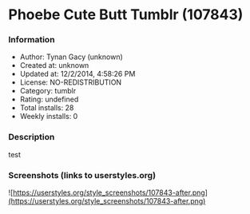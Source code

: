 # Phoebe Cute Butt Tumblr (107843)

### Information
- Author: Tynan Gacy (unknown)
- Created at: unknown
- Updated at: 12/2/2014, 4:58:26 PM
- License: NO-REDISTRIBUTION
- Category: tumblr
- Rating: undefined
- Total installs: 28
- Weekly installs: 0


### Description
test


### Screenshots (links to userstyles.org)
![https://userstyles.org/style_screenshots/107843-after.png](https://userstyles.org/style_screenshots/107843-after.png)



